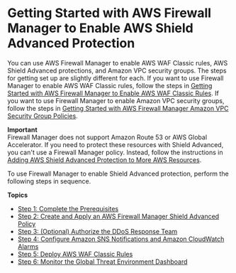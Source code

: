 # Getting Started with AWS Firewall Manager to Enable AWS Shield Advanced Protection<a name="getting-started-fms-shield"></a>

You can use AWS Firewall Manager to enable AWS WAF Classic rules, AWS Shield Advanced protections, and Amazon VPC security groups\. The steps for getting set up are slightly different for each\. If you want to use Firewall Manager to enable AWS WAF Classic rules, follow the steps in [Getting Started with AWS Firewall Manager to Enable AWS WAF Classic Rules](getting-started-fms.md)\. If you want to use Firewall Manager to enable Amazon VPC security groups, follow the steps in [Getting Started with AWS Firewall Manager Amazon VPC Security Group Policies](getting-started-fms-security-group.md)\. 

**Important**  
Firewall Manager does not support Amazon Route 53 or AWS Global Accelerator\. If you need to protect these resources with Shield Advanced, you can't use a Firewall Manager policy\. Instead, follow the instructions in [Adding AWS Shield Advanced Protection to More AWS Resources](configure-new-protection.md)\.

 To use Firewall Manager to enable Shield Advanced protection, perform the following steps in sequence\. 

**Topics**
+ [Step 1: Complete the Prerequisites](complete-prereq-fms-shield.md)
+ [Step 2: Create and Apply an AWS Firewall Manager Shield Advanced Policy](get-started-fms-shield-create-security-policy.md)
+ [Step 3: \(Optional\) Authorize the DDoS Response Team](get-started-fms-shield-authorize-DRT.md)
+ [Step 4: Configure Amazon SNS Notifications and Amazon CloudWatch Alarms](get-started-fms-shield-cloudwatch.md)
+ [Step 5: Deploy AWS WAF Classic Rules](get-started-fms-shield-deploy-waf-automations.md)
+ [Step 6: Monitor the Global Threat Environment Dashboard](get-started-fms-shield-monitor-global-dashboard.md)